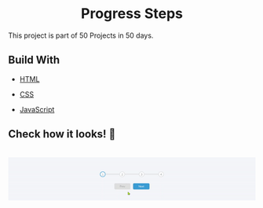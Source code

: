 <h1 align="center"> Progress Steps </h1>
<p align="left"> This project is part of 50 Projects in 50 days. </p>


## Build With

- [HTML](https://developer.mozilla.org/en-US/docs/Web/HTML)

- [CSS](https://developer.mozilla.org/en-US/docs/Web/CSS)

- [JavaScript](https://www.javascript.com/)

## Check how it looks! 👀

<br>

<img align="center" src="./progress-steps-ezgif.com-gif-maker.gif" alt="gif for progress steps from 1 to 4">